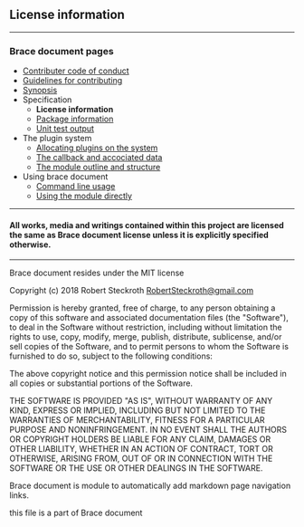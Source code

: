 ## License information

---
### Brace document pages
* [Contributer code of conduct](https://github.com/restarian/brace_document/blob/master//contributer_code_of_conduct.md)
* [Guidelines for contributing](https://github.com/restarian/brace_document/blob/master//guidelines_for_contributing.md)
* [Synopsis](https://github.com/restarian/brace_document/blob/master//synopsis.md)
* Specification
  * **License information**
  * [Package information](https://github.com/restarian/brace_document/blob/master//specification/package_information.md)
  * [Unit test output](https://github.com/restarian/brace_document/blob/master//specification/unit_test_output.md)
* The plugin system
  * [Allocating plugins on the system](https://github.com/restarian/brace_document/blob/master//the_plugin_system/allocating_plugins_on_the_system.md)
  * [The callback and accociated data](https://github.com/restarian/brace_document/blob/master//the_plugin_system/the_callback_and_accociated_data.md)
  * [The module outline and structure](https://github.com/restarian/brace_document/blob/master//the_plugin_system/the_module_outline_and_structure.md)
* Using brace document
  * [Command line usage](https://github.com/restarian/brace_document/blob/master//using_brace_document/command_line_usage.md)
  * [Using the module directly](https://github.com/restarian/brace_document/blob/master//using_brace_document/using_the_module_directly.md)

---

#### All works, media and writings contained within this project are licensed the same as Brace document license unless it is explicitly specified otherwise.

---

Brace document resides under the MIT license

Copyright (c) 2018 Robert Steckroth [<RobertSteckroth@gmail.com>](mailto:RobertSteckroth@gmail.com)

Permission is hereby granted, free of charge, to any person obtaining a copy
of this software and associated documentation files (the "Software"), to deal
in the Software without restriction, including without limitation the rights
to use, copy, modify, merge, publish, distribute, sublicense, and/or sell
copies of the Software, and to permit persons to whom the Software is
furnished to do so, subject to the following conditions:

The above copyright notice and this permission notice shall be included in all
copies or substantial portions of the Software.

THE SOFTWARE IS PROVIDED "AS IS", WITHOUT WARRANTY OF ANY KIND, EXPRESS OR
IMPLIED, INCLUDING BUT NOT LIMITED TO THE WARRANTIES OF MERCHANTABILITY,
FITNESS FOR A PARTICULAR PURPOSE AND NONINFRINGEMENT. IN NO EVENT SHALL THE
AUTHORS OR COPYRIGHT HOLDERS BE LIABLE FOR ANY CLAIM, DAMAGES OR OTHER
LIABILITY, WHETHER IN AN ACTION OF CONTRACT, TORT OR OTHERWISE, ARISING FROM,
OUT OF OR IN CONNECTION WITH THE SOFTWARE OR THE USE OR OTHER DEALINGS IN THE
SOFTWARE.

  Brace document is module to automatically add markdown page navigation links.

  this file is a part of Brace document 

